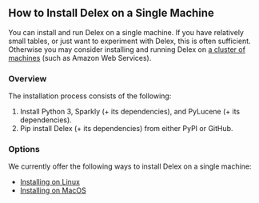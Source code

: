 ## How to Install Delex on a Single Machine

You can install and run Delex on a single machine. If you have relatively small tables, or just want to experiment with Delex, this is often sufficient. Otherwise you may consider installing and running Delex on [a cluster of machines](./install-cloud-based-cluster.md) (such as Amazon Web Services). 

### Overview

The installation process consists of the following: 
1. Install Python 3, Sparkly (+ its dependencies), and PyLucene (+ its dependencies).
2. Pip install Delex (+ its dependencies) from either PyPI or GitHub.

### Options

We currently offer the following ways to install Delex on a single machine: 
* [Installing on Linux](./install-linux-single-machine.md)
* [Installing on MacOS](./install-macos-single-machine.md)
